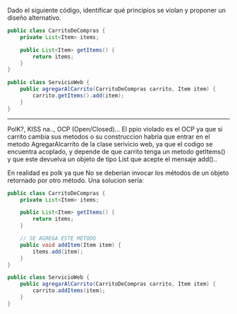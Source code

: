 Dado el siguiente código, identificar qué principios se violan y proponer un diseño alternativo.

```java
public class CarritoDeCompras {
    private List<Item> items;

    public List<Item> getItems() {
        return items;
    }
}

public class ServicioWeb {
    public agregarAlCarrito(CarritoDeCompras carrito, Item item) {
        carrito.getItems().add(item);
    }
}
```

---
PolK?, KISS na.., OCP (Open/Closed)...
El ppio violado es el OCP ya que si carrito cambia sus metodos o su construccion habria que entrar en el metodo AgregarAlcarrito de la clase serivicio web, ya que el codigo se encuentra acoplado, y depende de que carrito tenga un metodo getItems() y que este devuelva un objeto de tipo List que acepte el mensaje add().. 

En realidad es polk ya que No se deberían invocar los métodos de un objeto retornado por otro método. Una solucion sería:

```java
public class CarritoDeCompras {
    private List<Item> items;

    public List<Item> getItems() {
        return items;
    }

    // SE AGREGA ESTE METODO
    public void addItem(Item item) {
        items.add(item);
    }
}

public class ServicioWeb {
    public agregarAlCarrito(CarritoDeCompras carrito, Item item) {
        carrito.addItems(item);
    }
}
```


